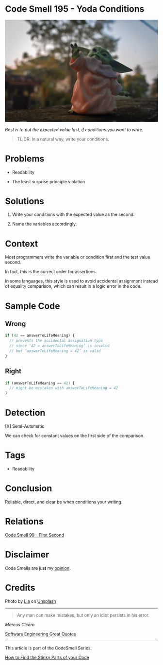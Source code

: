 # Code Smell 195 - Yoda Conditions
            
![Code Smell 195 - Yoda Conditions](Code%20Smell%20195%20-%20Yoda%20Conditions.jpg)

*Best is to put the expected value last, if conditions you want to write.*

> TL;DR: In a natural way, write your conditions.

# Problems

- Readability

- The least surprise principle violation

# Solutions

1. Write your conditions with the expected value as the second.

2. Name the variables accordingly.

# Context

Most programmers write the variable or condition first and the test value second.

In fact, this is the correct order for assertions.

In some languages, this style is used to avoid accidental assignment instead of equality comparison, which can result in a logic error in the code.

# Sample Code

## Wrong

<!-- [Gist Url](https://gist.github.com/mcsee/530570169b351c8d411c310d9a182d1a) -->

```javascript
if (42 == answerToLifeMeaning) {
  // prevents the accidental assignation typo
  // since ‘42 = answerToLifeMeaning’ is invalid
  // but ‘answerToLifeMeaning = 42’ is valid
}
```

## Right

<!-- [Gist Url](https://gist.github.com/mcsee/3a59fd09423eef0bbc5ab7857d041309) -->

```javascript
if (answerToLifeMeaning == 42) {
  // might be mistaken with answerToLifeMeaning = 42
}
```

# Detection

[X] Semi-Automatic 

We can check for constant values on the first side of the comparison.

# Tags

- Readability

# Conclusion

Reliable, direct, and clear be when conditions your writing.

# Relations

[Code Smell 99 - First Second](https://github.com/mcsee/Software-Design-Articles/tree/main/Articles/Code%20Smells/Code%20Smell%2099%20-%20First%20Second/readme.md)

# Disclaimer

Code Smells are just my [opinion](https://github.com/mcsee/Software-Design-Articles/tree/main/Articles/Blogging/I%20Wrote%20More%20than%2090%20Articles%20on%202021%20Here%20is%20What%20I%20Learned/readme.md).

# Credits

Photo by [Lia](https://unsplash.com/@liaphotography) on [Unsplash](https://unsplash.com/photos/2Wc_wz2k1Bs)  
  
* * *

> Any man can make mistakes, but only an idiot persists in his error.

_Marcus Cicero_

[Software Engineering Great Quotes](https://github.com/mcsee/Software-Design-Articles/tree/main/Articles/Quotes/Software%20Engineering%20Great%20Quotes/readme.md)

* * *

This article is part of the CodeSmell Series.

[How to Find the Stinky Parts of your Code](https://github.com/mcsee/Software-Design-Articles/tree/main/Articles/Code%20Smells/How%20to%20Find%20the%20Stinky%20parts%20of%20your%20Code/readme.md)